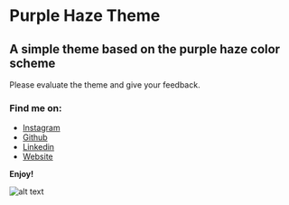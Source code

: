 # Purple Haze Theme
## A simple theme based on the purple haze color scheme
Please evaluate the theme and give your feedback.

### Find me on:
* [Instagram](https://www.instagram.com/_pablo.py/)
* [Github](https://github.com/pcarvalho-dev)
* [Linkedin](https://www.linkedin.com/in/dev-carvalho/)
* [Website](https://pablocarvalho.dev.br/)

**Enjoy!**

![alt text](https://github.com/[username]/[reponame]/blob/[branch]/image.jpg?raw=true)
